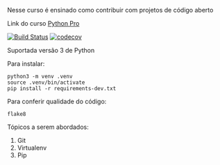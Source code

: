 Nesse curso é ensinado como contribuir com projetos de código aberto

Link do curso [Python Pro](https://www.python.pro.br/)

[![Build Status](https://travis-ci.org/FlavioFMBorges/libpythonpro.svg?branch=main)](https://travis-ci.org/FlavioFMBorges/libpythonpro)
[![codecov](https://codecov.io/gh/FlavioFMBorges/libpythonpro/branch/main/graph/badge.svg?token=LQJ6HVVO78)](https://codecov.io/gh/FlavioFMBorges/libpythonpro)

Suportada versão 3 de Python

Para instalar:
```console
python3 -m venv .venv
source .venv/bin/activate
pip install -r requirements-dev.txt
```
Para conferir qualidade do código:
```console
flake8
```

Tópicos a serem abordados:
1. Git
2. Virtualenv
3. Pip 

